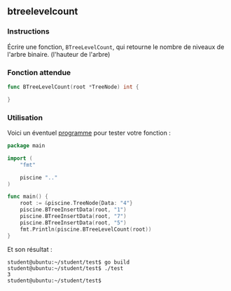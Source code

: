 ## btreelevelcount

### Instructions

Écrire une fonction, `BTreeLevelCount`, qui retourne le nombre de niveaux de l'arbre binaire. (l'hauteur de l'arbre)

### Fonction attendue

```go
func BTreeLevelCount(root *TreeNode) int {

}
```

### Utilisation

Voici un éventuel [programme](TODO-LINK) pour tester votre fonction :

```go
package main

import (
	"fmt"

	piscine ".."
)

func main() {
	root := &piscine.TreeNode{Data: "4"}
	piscine.BTreeInsertData(root, "1")
	piscine.BTreeInsertData(root, "7")
	piscine.BTreeInsertData(root, "5")
	fmt.Println(piscine.BTreeLevelCount(root))
}
```

Et son résultat :

```console
student@ubuntu:~/student/test$ go build
student@ubuntu:~/student/test$ ./test
3
student@ubuntu:~/student/test$
```
